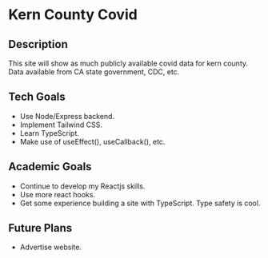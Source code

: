 # Kern County Covid

## Description
This site will show as much publicly available covid data for kern county. Data available from CA state government, CDC, etc.

## Tech Goals
+ Use Node/Express backend.
+ Implement Tailwind CSS.
+ Learn TypeScript.
+ Make use of useEffect(), useCallback(), etc.

## Academic Goals
+ Continue to develop my Reactjs skills.
+ Use more react hooks.
+ Get some experience building a site with TypeScript. Type safety is cool.

## Future Plans
+ Advertise website.
